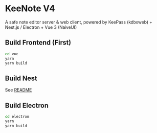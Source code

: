 # KeeNote V4

A safe note editor server & web client, powered by KeePass (kdbxweb) + Nest.js / Electron + Vue 3 (NaiveUI)

## Build Frontend (First)

```sh
cd vue
yarn
yarn build
```

## Build Nest

See [README](./nest/README.md)

## Build Electron

```sh
cd electron
yarn
yarn build
```
